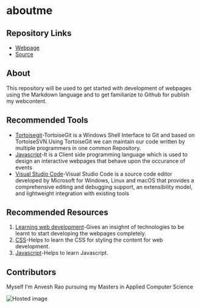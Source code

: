 # aboutme

## Repository Links
- [Webpage](https://github.com/anveshrokanlawar/aboutme/blob/master/README.md)
- [Source](https://anveshrokanlawar.github.io/aboutme/)
## About
This repository will be used to get started with development of webpages using the Markdown language and to get familiarize to Github for publish my webcontent.
## Recommended Tools
- [Tortoisegit](https://tortoisegit.org/)-TortoiseGit is a Windows Shell Interface to Git and based on TortoiseSVN.Using TortoiseGit we can maintain our code written by multiple programmers in one common Repository.
- [Javascript](https://www.javascript.com/)-It is a Client side programming language which is used to design an interactive webpages that behave upon the occurance of events
- [Visual Studio Code](https://code.visualstudio.com/)-Visual Studio Code is a source code editor developed by Microsoft for Windows, Linux and macOS that provides a comprehensive editing and debugging support, an extensibility model, and lightweight integration with existing tools
##  Recommended Resources
1. [Learning web development](https://github.com/bmorelli25/Become-A-Full-Stack-Web-Developer)-Gives an insighnt of technologies to be learnt to start developing the webpages completely.
2. [CSS](https://www.csstutorial.net/)-Helps to learn the CSS for styling the content for web development.
3. [Javascript](https://developer.mozilla.org/en-US/docs/Web/JavaScript)-Helps to learn Javascript.
## Contributors
Myself I'm Anvesh Rao pursuing my Masters in Applied Computer Science

![Hosted image](https://thenypost.files.wordpress.com/2018/10/shutterstock_664621408.jpg?quality=90&strip=all&w=618&h=410&crop=1 "Football")
